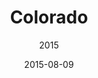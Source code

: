 ---
slug: "/travel/colorado"
type: travel
title: "Colorado"
subtitle: "2015"
date: "2015-08-09"
hero: ../../images/travel/colorado/colorado-cover.jpg
photos: ../../galleries/travel/colorado.yaml
---